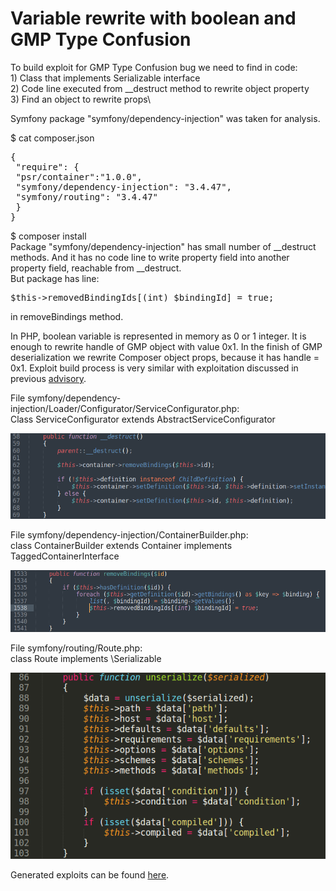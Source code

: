 # Variable rewrite with boolean and GMP Type Confusion

To build exploit for GMP Type Confusion bug we need to find in code:\
1\) Class that implements Serializable interface\
2\) Code line executed from \_\_destruct method to rewrite object property\
3\) Find an object to rewrite props\

Symfony package "symfony/dependency-injection" was taken for analysis.

$ cat composer.json
<pre>
{
 "require": {
 "psr/container":"1.0.0",
 "symfony/dependency-injection": "3.4.47",
 "symfony/routing": "3.4.47"
 }
}
</pre>

$ composer install\
Package "symfony/dependency-injection" has small number of \_\_destruct methods. And it has no code line to write property field into another property field, reachable from \_\_destruct.\
But package has line:
<pre>$this-&gt;removedBindingIds[(int) $bindingId] = true;</pre>
in removeBindings method.

In PHP, boolean variable is represented in memory as 0 or 1 integer. It is enough to rewrite handle of GMP object with value 0x1. In the finish of GMP deserialization we rewrite Composer object props, because it has handle = 0x1. Exploit build process is very similar with exploitation discussed in previous [advisory](https://github.com/CFandR-github/advisory/blob/main/symfony_process_gmp/symfony_0day_GMP_exploit.md).

File symfony/dependency-injection/Loader/Configurator/ServiceConfigurator.php:\
Class ServiceConfigurator extends AbstractServiceConfigurator

![](./images/symfony_rewrite_with_boolean_html_fd399331273a6587.png)

File symfony/dependency-injection/ContainerBuilder.php:\
class ContainerBuilder extends Container implements TaggedContainerInterface

![](./images/symfony_rewrite_with_boolean_html_cebc0233944efb9a.png)

File symfony/routing/Route.php:\
class Route implements \\Serializable

![](./images/symfony_rewrite_with_boolean_html_af81d1ef3bf49031.png)

Generated exploits can be found [here](https://github.com/CFandR-github/advisory/tree/main/symfony_rewrite_into_bool/generated_poi/).